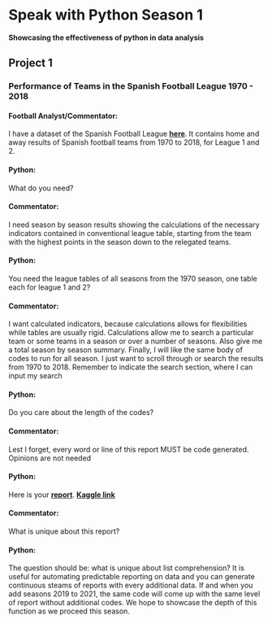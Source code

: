 # Speak with Python Season 1
**Showcasing the effectiveness of python in data analysis**
## Project 1
### Performance of Teams in the Spanish Football League 1970 - 2018
#### Football Analyst/Commentator: 
I have a dataset of the Spanish Football League **[here](https://www.kaggle.com/ricardomoya/football-matches-of-spanish-league)**. It contains home and away results of Spanish football teams from 1970 to 2018, for League 1 and 2.
#### Python: 
What do you need?
#### Commentator: 
I need season by season results showing the calculations of the necessary indicators contained in conventional league table, starting from the team with the highest points in the season down to the relegated teams.
#### Python: 
You need the league tables of all seasons from the 1970 season, one table each for league 1 and 2?
#### Commentator:
I want calculated indicators, because calculations allows for flexibilities while tables are usually rigid. Calculations allow me to search a particular team or some teams in a season or over a number of seasons. Also give me a total season by season summary. Finally, I will like the same body of codes to run for all season. I just want to scroll through or search the results from 1970 to 2018. Remember to indicate the search section, where I can input my search
#### Python: 
Do you care about the length of the codes?
#### Commentator: 
Lest I forget, every word or line of this report MUST be code generated. Opinions are not needed
#### Python:
Here is your **[report](https://github.com/Dominion2068/Spanish-League-1970---2018)**. **[Kaggle link](https://www.kaggle.com/anthonyakinsida/spanish-league-1970-2018/)**
#### Commentator:
What is unique about this report?
#### Python:
The question should be: what is unique about list comprehension?  It is useful for automating predictable reporting on data and you can generate continuous steams of reports with every additional data. If and when you add seasons 2019 to 2021, the same code will come up with the same level of report without additional codes. We hope to showcase the depth of this function as we proceed this season. 
